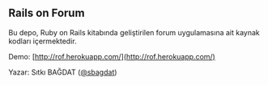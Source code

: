 ## Rails on Forum

Bu depo, Ruby on Rails kitabında geliştirilen forum uygulamasına ait
kaynak kodları içermektedir.

Demo: [http://rof.herokuapp.com/](http://rof.herokuapp.com/)

Yazar: Sıtkı BAĞDAT ([@sbagdat](https://github.com/sbagdat))
